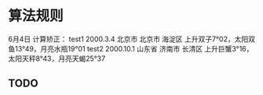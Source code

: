 # 算法规则
6月4日 计算矫正：
test1 2000.3.4 北京市 北京市 海淀区  上升双子7°02，太阳双鱼13°49，月亮水瓶19°01
test2 2000.10.1 山东省 济南市 长清区 上升巨蟹3°16，太阳天秤8°43，月亮天蝎25°37

## TODO